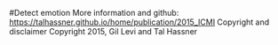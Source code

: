 #Detect emotion
More information and github: https://talhassner.github.io/home/publication/2015_ICMI 
Copyright and disclaimer
Copyright 2015, Gil Levi and Tal Hassner
